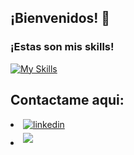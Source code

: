 ## ¡Bienvenidos! 👋

<div>
  <h3>¡Estas son mis skills!</h3>
</div>

[![My Skills](https://skillicons.dev/icons?i=java,js,html,css,mongodb,postgres,nodejs,react,nextjs,androidstudio,figma)](https://skillicons.dev)


## Contactame aqui:

<li>
<a href="https://ar.linkedin.com/in/laureano-torres-4872a7296?trk=people-guest_people_search-card" target="_blank">
<img src="https://img.shields.io/badge/linkedin:  LINKEDIN-%2300acee.svg?color=405DE6&style=for-the-badge&logo=linkedin&logoColor=white" alt=linkedin style="margin-bottom: 5px;"/>
</a>
</li>

<li>
<a href="mailto:vbim101@gmail.com" target="_blank">
<img src="https://img.shields.io/badge/gmail:  GMAIL-%23EA4335.svg?style=for-the-badge&logo=gmail&logoColor=white" t=mail style="margin-bottom: 5px;" />
</a>
</li>
